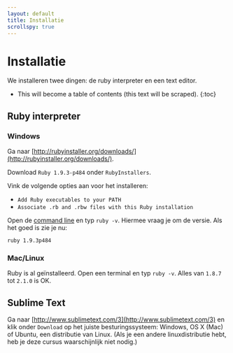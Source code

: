 ```yaml
---
layout: default
title: Installatie
scrollspy: true
---
```


# Installatie

We installeren twee dingen: de ruby interpreter en een text editor. 

* This will become a table of contents (this text will be scraped).
{:toc}

## Ruby interpreter
### Windows
Ga naar [http://rubyinstaller.org/downloads/](http://rubyinstaller.org/downloads/).

Download `Ruby 1.9.3-p484` onder `RubyInstallers`.

Vink de volgende opties aan voor het installeren:
* `Add Ruby executables to your PATH`
* `Associate .rb and .rbw files with this Ruby installation`

Open de [command line](/command_line) en typ `ruby -v`. Hiermee vraag je om de versie. Als het goed is zie je nu:

    ruby 1.9.3p484    

### Mac/Linux
Ruby is al geïnstalleerd. Open een terminal en typ `ruby -v`. Alles van `1.8.7` tot `2.1.0` is OK.

## Sublime Text
Ga naar [http://www.sublimetext.com/3](http://www.sublimetext.com/3) en klik onder `Download` op het juiste besturingssysteem: Windows, OS X (Mac) of Ubuntu, een distributie van Linux. (Als je een andere linuxdistributie hebt, heb je deze cursus waarschijnlijk niet nodig.)